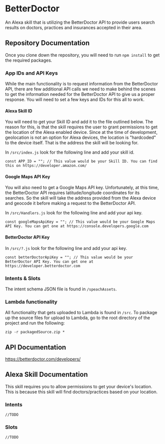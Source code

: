 # BetterDoctor
An Alexa skill that is utilizing the BetterDoctor API to provide users search results on doctors, practices and insurances accepted in their area.

## Repository Documentation
Once you clone down the repository, you will need to run `npm install` to get the required packages.

### App IDs and API Keys
 While the main functionality is to request information from the BetterDoctor API, there are few additional API calls we need to make behind the scenes to get the information needed for the BetterDoctor API to give us a proper response. You will need to set a few keys and IDs for this all to work.
#### Alexa Skill ID
You will need to get your Skill ID and add it to the file outlined below. The reason for this, is that the skill requires the user to grant permissions to get the location of the Alexa enabled device. Since at the time of development, geolocation is not an option for Alexa devices, the location is "hardcoded" to the device itself. That is the address the skill will be looking for.

In `/src/index.js` look for the following line and add your skill id.

	const APP_ID = ""; // This value would be your Skill ID. You can find this on https://developer.amazon.com/

#### Google Maps API Key
You will also need to get a Google Maps API key. Unfortunately, at this time, the BetterDoctor API requires latitude/longitude coordinates for its searches. So the skill will take the address provided from the Alexa device and geocode it before making a request to the BetterDoctor API.

In `/src/Handlers.js` look for the following line and add your api key.

	const googleMapsApiKey = ""; // This value would be your Google Maps API Key. You can get one at https://console.developers.google.com

#### BetterDoctor API Key
In `/src/?.js` look for the following line and add your api key.

	const betterDoctorApiKey = ""; // This value would be your BetterDoctor API Key. You can get one at https://developer.betterdoctor.com

### Intents & Slots
The intent schema JSON file is found in `/speachAssets`.

### Lambda functionality
All functionality that gets uploaded to Lambda is found in `/src`.
To package up the source files for upload to Lambda, go to the root directory of the project and run the following:

	zip -r packagedSource.zip *

## API Documentation
https://betterdoctor.com/developers/

## Alexa Skill Documentation
This skill requires you to allow permissions to get your device's location. This is because this skill will find doctors/practices based on your location.
### Intents
	//TODO
### Slots
	//TODO